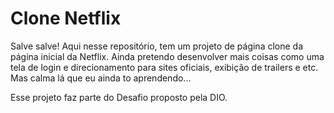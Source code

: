 # Clone Netflix
Salve salve! Aqui nesse repositório, tem um projeto de página clone da página inicial da Netflix. Ainda pretendo desenvolver mais coisas como uma tela de login e direcionamento para sites oficiais, exibição de trailers e etc. Mas calma lá que eu ainda to aprendendo...

Esse projeto faz parte do Desafio proposto pela DIO.
